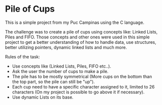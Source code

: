 # Pile of Cups
This is a simple project from my Puc Campinas using the C language.

The challenge was to create a pile of cups using concepts like: Linked Lists, Piles and FIFO. Those concepts and other ones were used in this simple project to get a better understanding of how to handle data, use structures, better utilizing pointers, dynamic linked lists and much more.

Rules of the task:
- Use concepts like (Linked Lists, Piles, FIFO etc..).
- Ask the user the number of cups to make a pile.
- The pile has to be mostly symmetrical (More cups on the bottom than the top part, so the pile can still be "up").
- Each cup need to have a specific character assigned to it, limited to 26 characters (On my project is possible to go above it if necessary).
- Use dynamic Lists on its base.
